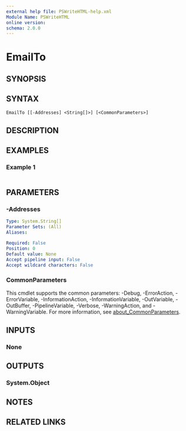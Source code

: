```yaml
---
external help file: PSWriteHTML-help.xml
Module Name: PSWriteHTML
online version:
schema: 2.0.0
---
```


# EmailTo

## SYNOPSIS


## SYNTAX

```
EmailTo [[-Addresses] <String[]>] [<CommonParameters>]
```

## DESCRIPTION


## EXAMPLES

### Example 1
```powershell

```



## PARAMETERS

### -Addresses


```yaml
Type: System.String[]
Parameter Sets: (All)
Aliases:

Required: False
Position: 0
Default value: None
Accept pipeline input: False
Accept wildcard characters: False
```

### CommonParameters
This cmdlet supports the common parameters: -Debug, -ErrorAction, -ErrorVariable, -InformationAction, -InformationVariable, -OutVariable, -OutBuffer, -PipelineVariable, -Verbose, -WarningAction, and -WarningVariable. For more information, see [about_CommonParameters](http://go.microsoft.com/fwlink/?LinkID=113216).

## INPUTS

### None

## OUTPUTS

### System.Object
## NOTES

## RELATED LINKS
